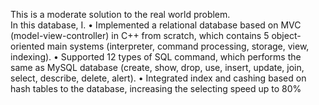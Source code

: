 This is a moderate solution to the real world problem.  
In this database, I. 
•	Implemented a relational database based on MVC (model-view-controller) in C++ from scratch, which contains 5 object-oriented main systems (interpreter, command processing, storage, view, indexing). 
•	Supported 12 types of SQL command, which performs the same as MySQL database (create, show, drop, use, insert, update, join, select, describe, delete, alert). 
•	Integrated index and cashing based on hash tables to the database, increasing the selecting speed up to 80%   
